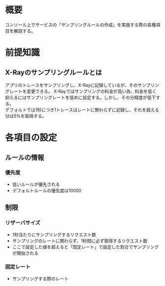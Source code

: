 # 概要
コンソール上でサービスの「サンプリングルールの作成」を実施する際の各種項目を解説する。

# 前提知識
## X-Rayのサンプリングルールとは
アプリのトレースをサンプリングし、X-Rayに記録しているが、そのサンプリングレートを変更できる。
X-Rayではサンプリングの料金が高い為、料金を低く抑えるにはサンプリングレートを低めに設定する。しかし、その分精度が低下する。  
デフォルトでは1秒につき1トレースはレートに関わらずに記録し、それを超える分は5%を取得する。

# 各項目の設定
## ルールの情報
### 優先度
- 低いルールが優先される
- デフォルトルールの優先度は10000

## 制限
### リザーバサイズ
- 1秒当たりにサンプリングするリクエスト数
- サンプリングのレートに関わらず、1秒間に必ず取得するリクエスト数
- ここで設定した値を超えると「固定レート」で設定した割合でサンプリングが開始される

### 固定レート
- サンプリングする際のレート
